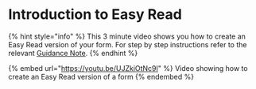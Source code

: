 # Introduction to Easy Read

{% hint style="info" %}
This 3 minute video shows you how to create an Easy Read version of your form.  For step by step instructions refer to the relevant [Guidance Note](../guidance-notes/survey-app/form-editor/easy-read.md).
{% endhint %}

{% embed url="https://youtu.be/UJZkiOtNc9I" %}
Video showing how to create an Easy Read version of a form
{% endembed %}
